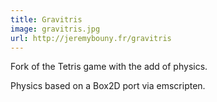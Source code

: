 ```yaml
---
title: Gravitris
image: gravitris.jpg
url: http://jeremybouny.fr/gravitris
---
```


Fork of the Tetris game with the add of physics.

Physics based on a Box2D port via emscripten.